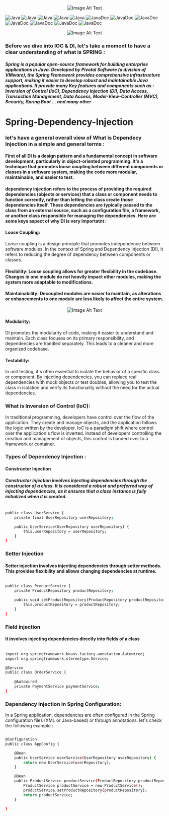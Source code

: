 <div align="center">
     <img src="https://www.itprotoday.com/sites/itprotoday.com/files/java-logo_0.jpg" alt="Image Alt Text">
</div>

![Java](https://img.shields.io/badge/Spring-gold.svg)
![Java](https://img.shields.io/badge/InversionOfControl-green.svg)
![Java](https://img.shields.io/badge/LooseCoupling-green.svg)
![Java](https://img.shields.io/badge/TightCoupling-red.svg)
![Java](https://img.shields.io/badge/JavabBeans-black.svg)
![JavaDoc](https://img.shields.io/badge/annotations-purple.svg)
![JavaDoc](https://img.shields.io/badge/serviceContainer-yellow.svg)
![JavaDoc](https://img.shields.io/badge/DependencyInjection-gold.svg)
![JavaDoc](https://img.shields.io/badge/Universe-diamond.svg)
![JavaDoc](https://img.shields.io/badge/Maintainbility-khaki.svg)
![JavaDoc](https://img.shields.io/badge/Reusability-brown.svg)
![JavaDoc](https://img.shields.io/badge/Testability-green.svg)

<div align="center">
     <img src="https://blog.knoldus.com/wp-content/uploads/2018/08/DgRbnNRUcAAaBTW.jpg" alt="Image Alt Text">
</div>

### Before we dive into IOC & DI, let's take a moment to have a clear understanding of what is SPRING : 

##### Spring is a popular open-source framework for building enterprise applications in Java. Developed by Pivotal Software (a division of VMware), the Spring Framework provides comprehensive infrastructure support, making it easier to develop robust and maintainable Java applications. It provide many Key features and components such as : Inversion of Control (IoC), Dependency Injection (DI), Data Access, Transaction Management, Data Access, Model-View-Controller (MVC), Security, Spring Boot ... and many other 


# Spring-Dependency-Injection 
### let's have a general overall view of What is Dependecy Injection in a simple and general terms :
#### First of all DI is a design pattern and a fundamental concept in software development, particularly in object-oriented programming. It's a technique that promotes loose coupling between different components or classes in a software system, making the code more modular, maintainable, and easier to test.
#### dependency injection refers to the process of providing the required dependencies (objects or services) that a class or component needs to function correctly, rather than letting the class create those dependencies itself. These dependencies are typically passed to the class from an external source, such as a configuration file, a framework, or another class responsible for managing the dependencies. Here are some keys aspect of why DI is very importatnt : 

#### Loose Coupling:
Loose coupling is a design principle that promotes independence between software modules. In the context of Spring and Dependency Injection (DI), it refers to reducing the degree of dependency between components or classes.

#### Flexibility: Loose coupling allows for greater flexibility in the codebase. Changes in one module do not heavily impact other modules, making the system more adaptable to modifications.
#### Maintainability: Decoupled modules are easier to maintain, as alterations or enhancements to one module are less likely to affect the entire system.

<div align="center">
     <img src="https://logicmojo.com/assets/dist/new_pages/images/couplingjava.png" alt="Image Alt Text">
</div>

#### Modularity:
DI promotes the modularity of code, making it easier to understand and maintain. Each class focuses on its primary responsibility, and dependencies are handled separately. This leads to a cleaner and more organized codebase.

#### Testability:
In unit testing, it's often essential to isolate the behavior of a specific class or component. By injecting dependencies, you can replace real dependencies with mock objects or test doubles, allowing you to test the class in isolation and verify its functionality without the need for the actual dependencies.

### What is Inversion of Control (IoC):
In traditional programming, developers have control over the flow of the application. They create and manage objects, and the application follows the logic written by the developer.
IoC is a paradigm shift where control over the application's flow is inverted. Instead of developers controlling the creation and management of objects, this control is handed over to a framework or container.

### Types of Dependency Injection :
#### Constructor Injection
##### Constructor injection involves injecting dependencies through the constructor of a class. It is considered a robust and preferred way of injecting dependencies, as it ensures that a class instance is fully initialized when it is created.

```bash

public class UserService {
    private final UserRepository userRepository;

    public UserService(UserRepository userRepository) {
        this.userRepository = userRepository;
    }
}

```

### Setter Injection
#### Setter injection involves injecting dependencies through setter methods. This provides flexibility and allows changing dependencies at runtime.

```bash

public class ProductService {
    private ProductRepository productRepository;

    public void setProductRepository(ProductRepository productRepository) {
        this.productRepository = productRepository;
    }
}

```

### Field injection
#### It involves injecting dependencies directly into fields of a class 

```bash

import org.springframework.beans.factory.annotation.Autowired;
import org.springframework.stereotype.Service;

@Service
public class OrderService {
    
    @Autowired
    private PaymentService paymentService;
}


```

### Dependency Injection in Spring Configuration:
In a Spring application, dependencies are often configured in the Spring configuration files (XML or Java-based) or through annotations. let's check the following example : 

```bash

@Configuration
public class AppConfig {

    @Bean
    public UserService userService(UserRepository userRepository) {
        return new UserService(userRepository);
    }

    @Bean
    public ProductService productService(ProductRepository productRepository) {
        ProductService productService = new ProductService();
        productService.setProductRepository(productRepository);
        return productService;
    }

}


```
